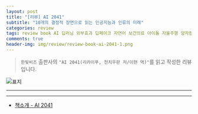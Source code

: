 ```yaml
---  
layout: post  
title: "[리뷰] AI 2041"  
subtitle: "10개의 결정적 장면으로 읽는 인공지능과 인류의 미래"  
categories: review  
tags: review book AI 딥러닝 외부효과 딥페이크 자연어 보건의료 아이돌 자율주행 양자컴퓨팅 일자리 행복 풍요    
comments: true  
header-img: img/review/review-book-ai-2041-1.png
---  
```

  
> `한빛비즈` 출판사의 `"AI 2041(리카이푸, 천치우판 저/이현 역)"`를 읽고 작성한 리뷰입니다.  

![표지](https://theorydb.github.io/assets/img/review/review-book-ai-2041-1.png)  

---

>   



---

* [책소개 - AI 2041](https://www.yes24.com/product/goods/116860343)
